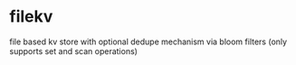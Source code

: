 # filekv

file based kv store with optional dedupe mechanism via bloom filters (only supports set and scan operations)
